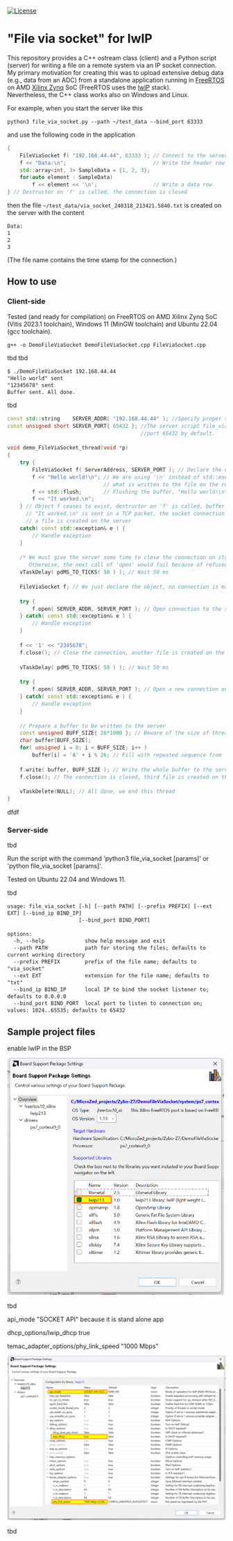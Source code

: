 [![License](https://img.shields.io/badge/License-BSD_2--Clause-orange.svg)](https://opensource.org/licenses/BSD-2-Clause)
# "File via socket" for lwIP
This repository provides a C++ ostream class (client) and a Python script (server) for writing a file on a remote system via an IP socket connection.  
My primary motivation for creating this was to upload extensive debug data (e.g., data from an ADC) from a standalone application running in [FreeRTOS](https://xilinx-wiki.atlassian.net/wiki/spaces/A/pages/18842141/FreeRTOS) on AMD [Xilinx Zynq](https://www.xilinx.com/products/silicon-devices/soc/zynq-7000.html) SoC (FreeRTOS uses the [lwIP](https://savannah.nongnu.org/projects/lwip/) stack).  
Nevertheless, the C++ class works also on Windows and Linux.

For example, when you start the server like this

```
python3 file_via_socket.py --path ~/test_data --bind_port 63333
```

and use the following code in the application

```c++
{
    FileViaSocket f( "192.168.44.44", 63333 ); // Connect to the server
    f << "Data:\n";                            // Write the header row
    std::array<int, 3> SampleData = {1, 2, 3};
    for(auto element : SampleData)
        f << element << '\n';                  // Write a data row
} // Destructor on 'f' is called, the connection is closed
```

then the file `~/test_data/via_socket_240318_213421.5840.txt` is created on the server with the content

```
Data:
1
2
3
```

(The file name contains the time stamp for the connection.)

## How to use

### Client-side

Tested (and ready for compilation) on FreeRTOS on AMD Xilinx Zynq SoC (Vitis 2023.1 toolchain),
Windows 11 (MinGW toolchain) and Ubuntu 22.04 (gcc toolchain).

```
g++ -o DemoFileViaSocket DemoFileViaSocket.cpp FileViaSocket.cpp
```

tbd tbd

```
$ ./DemoFileViaSocket 192.168.44.44
"Hello world" sent
"12345678" sent
Buffer sent. All done.
```

tbd

```c++
const std::string    SERVER_ADDR( "192.168.44.44" ); //Specify proper server address here
const unsigned short SERVER_PORT{ 65432 }; //The server script file_via_socket.py uses
                                           //port 65432 by default.

void demo_FileViaSocket_thread(void *p)
{
    try {
        FileViaSocket f( ServerAddress, SERVER_PORT ); // Declare the object and open the connection
        f << "Hello world!\n"; // We are using '\n' instead of std::endl in order to control
                               // what is written to the file on the remote server.
        f << std::flush;       // Flushing the buffer, "Hello world!\n" is sent in a TCP packet.
        f << "It worked.\n";
    } // Object f ceases to exist, destructor on 'f' is called, buffer is flushed,
      // "It worked.\n" is sent in a TCP packet, the socket connection is closed,
      // a file is created on the server
    catch( const std::exception& e ) {
        // Handle exception
    }

    /* We must give the server some time to close the connection on its end.
       Otherwise, the next call of 'open' would fail because of refused connection. */
    vTaskDelay( pdMS_TO_TICKS( 50 ) ); // Wait 50 ms

    FileViaSocket f; // We just declare the object, no connection is made

    try {
        f.open( SERVER_ADDR, SERVER_PORT ); // Open connection to the server
    } catch( const std::exception& e ) {
        // Handle exception
    }

    f << '1' << "2345678";
    f.close(); // Close the connection, another file is created on the server

    vTaskDelay( pdMS_TO_TICKS( 50 ) ); // Wait 50 ms

    try {
        f.open( SERVER_ADDR, SERVER_PORT ); // Open a new connection on the same object
    } catch( const std::exception& e ) {
        // Handle exception
    }

    // Prepare a buffer to be written to the server
    const unsigned BUFF_SIZE{ 26*1000 }; // Beware of the size of thread's stack!
    char buffer[BUFF_SIZE];
    for( unsigned i = 0; i < BUFF_SIZE; i++ )
        buffer[i] = 'A' + i % 26; // Fill with repeated sequence from 'A' to 'Z'
    
    f.write( buffer, BUFF_SIZE ); // Write the whole buffer to the server
    f.close(); // The connection is closed, third file is created on the server

    vTaskDelete(NULL); // All done, we end this thread
}
```

dfdf

### Server-side

tbd

Run the script with the command 'python3 file_via_socket [params]' or 'python file_via_socket [params]'.

Tested on Ubuntu 22.04 and Windows 11.

tbd

```
usage: file_via_socket [-h] [--path PATH] [--prefix PREFIX] [--ext EXT] [--bind_ip BIND_IP]
                       [--bind_port BIND_PORT]

options:
  -h, --help             show help message and exit
  --path PATH            path for storing the files; defaults to current working directory
  --prefix PREFIX        prefix of the file name; defaults to "via_socket"
  --ext EXT              extension for the file name; defaults to "txt"
  --bind_ip BIND_IP      local IP to bind the socket listener to; defaults to 0.0.0.0
  --bind_port BIND_PORT  local port to listen to connection on; values: 1024..65535; defaults to 65432
```

## Sample project files

enable lwIP in the BSP

<img title="" src="pictures/enable_lwIP.png" alt="" width="500">

tbd

api_mode "SOCKET API" because it is stand alone app

dhcp_options/lwip_dhcp true

temac_adapter_options/phy_link_speed "1000 Mbps"

<img title="" src="pictures/lwIP_settings.png" alt="" width="650">

tbd